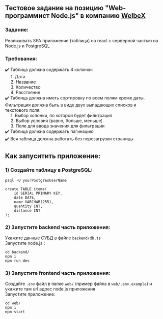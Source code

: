 ## Тестовое задание на позицию "Web-программист Node.js" в компанию [WelbeX](https://welbex.ru/)

### Задание:
Реализовать SPA приложение (таблица) на react с серверной частью на Node.js и PostgreSQL

### Требования:
✔️ Таблица должна содержать 4 колонки:<br>
&emsp;    1. Дата<br>
&emsp;    2. Название<br>
&emsp;    3. Количество<br>
&emsp;    4. Расстояние<br>
✔️ Таблица должна иметь сортировку по всем полям кроме даты. Фильтрация должна быть в виде двух выпадающих списков и текстового поля:<br>
&emsp;    1. Выбор колонки, по которой будет фильтрация<br>
&emsp;    2. Выбор условия (равно, больше, меньше)<br>
&emsp;    3. Поле для ввода значения для фильтрации<br>
✔️ Таблица должна содержать пагинацию<br>
✔️ Вся таблица должна работать без перезагрузки страницы<br>

## Как запуситить приложение:
### 1) Создайте таблицу в PostgreSQL:
```
psql -U yourPostgresUserName

create TABLE items(
    id SERIAL PRIMARY KEY,
    date DATE,
    name VARCHAR(255),
    quantity INT,
    distance INT
);
```
### 2) Запустите backend часть приложения:
Укажите данные СУБД в файле `backend/db.ts` <br>
Запустите node.js :
```
cd backend/
npm i
npm run dev
```

### 3) Запустите frontend часть приложения:
Создайте `.env` файл в папке `web/` (пример файла в `web/.env.example`) и укажите там url адрес node.js приложения <br>
Запустите приложение:
```
cd web/
npm i
npm start
```
